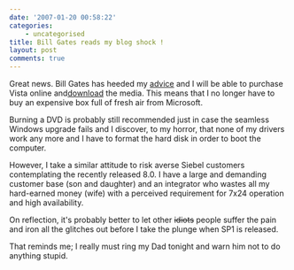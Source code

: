 ```yaml
---
date: '2007-01-20 00:58:22'
categories:
    - uncategorised
title: Bill Gates reads my blog shock !
layout: post
comments: true
---
```

Great news. Bill Gates has heeded my
[advice](http://www.nbrightside.com/blog/2005/11/09/e-commerce-at-microsoft-uk/)
and I will be able to purchase Vista online
and[download](http://news.yahoo.com/s/ap/20070118/ap_on_hi_te/microsoft_vista)
the media. This means that I no longer have to buy an expensive box full
of fresh air from Microsoft.

Burning a DVD is probably still recommended just in case the seamless
Windows upgrade fails and I discover, to my horror, that none of my
drivers work any more and I have to format the hard disk in order to
boot the computer.

However, I take a similar attitude to risk averse Siebel customers
contemplating the recently released 8.0. I have a large and demanding
customer base (son and daughter) and an integrator who wastes all my
hard-earned money (wife) with a perceived requirement for 7x24 operation
and high availability.

On reflection, it's probably better to let other ~~idiots~~ people
suffer the pain and iron all the glitches out before I take the plunge
when SP1 is released.

That reminds me; I really must ring my Dad tonight and warn him not to
do anything stupid.
